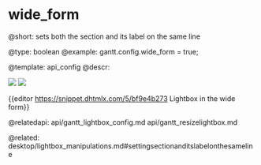wide_form
=============

@short: sets both the section and its label on the same line
	

@type: boolean
@example:
gantt.config.wide_form = true;

@template:	api_config
@descr:

<img src="api/wide_form.png">

<img src="api/normal_form.png">

{{editor https://snippet.dhtmlx.com/5/bf9e4b273		Lightbox in the wide form}}

@relatedapi:
api/gantt_lightbox_config.md
api/gantt_resizelightbox.md


@related:
desktop/lightbox_manipulations.md#settingsectionanditslabelonthesameline